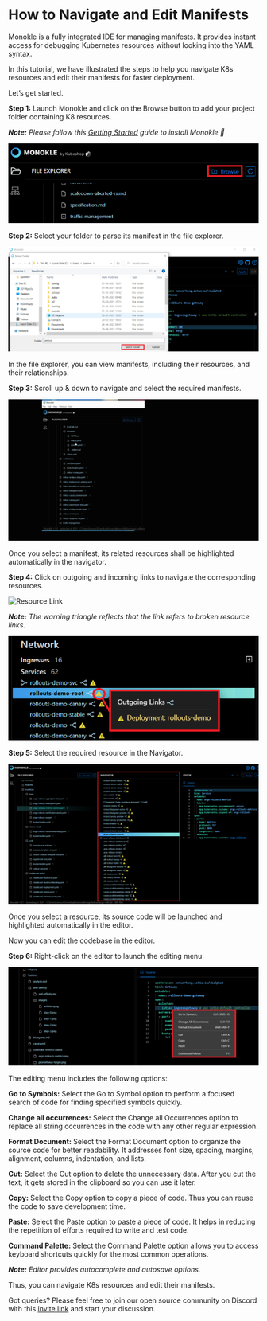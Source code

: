 # How to Navigate and Edit Manifests


Monokle is a fully integrated IDE for managing manifests. It provides instant access for debugging Kubernetes resources without looking into the YAML syntax. 

In this tutorial, we have illustrated the steps to help you navigate K8s resources and edit their manifests for faster deployment. 

Let’s get started. 

**Step 1:** Launch Monokle and click on the Browse button to add your project folder containing K8 resources. 

<em>**Note:** Please follow this [Getting Started](../getting-started.md) guide to install Monokle 🚀</em>

![Browse](img/browse-1.png)

**Step 2:** Select your folder to parse its manifest in the file explorer. 

 ![Select Folder](img/select-folder-2.png)

In the file explorer, you can view manifests, including their resources, and their relationships.

**Step 3:** Scroll up & down to navigate and select the required manifests. 

 ![File Explorer](img/file-explorer-3.gif)

Once you select a manifest, its related resources shall be highlighted automatically in the navigator. 

**Step 4:** Click on outgoing and incoming links to navigate the corresponding resources. 

![Resource Link](img/resource-link-4.gif) 

<em>**Note:** The warning triangle reflects that the link refers to broken resource links.</em> 

 ![Broken Link](img/broken-link-5.png)

**Step 5:** Select the required resource in the Navigator. 

 ![Resources](img/resources-6.png) 

Once you select a resource, its source code will be launched and highlighted automatically in the editor. 

Now you can edit the codebase in the editor.

**Step 6:** Right-click on the editor to launch the editing menu.

 ![Command](img/command-7.png) 

The editing menu includes the following options:

**Go to Symbols:** Select the Go to Symbol option to perform a focused search of code for finding specified symbols quickly. 

**Change all occurrences:** Select the Change all Occurrences option to replace all string occurrences in the code with any other regular expression. 

**Format Document:** Select the Format Document option to organize the source code for better readability.  It addresses font size, spacing, margins, alignment, columns, indentation, and lists. 

**Cut:** Select the Cut option to delete the unnecessary data. After you cut the text, it gets stored in the clipboard so you can use it later. 

**Copy:** Select the Copy option to copy a piece of code. Thus you can reuse the code to save development time. 

**Paste:** Select the Paste option to paste a piece of code. It helps in reducing the repetition of efforts required to write and test code.     

**Command Palette:** Select the Command Palette option allows you to access keyboard shortcuts quickly for the most common operations. 

<em>**Note:** Editor provides autocomplete and autosave options.</em>

Thus, you can navigate K8s resources and edit their manifests.

Got queries? Please feel free to join our open source community on Discord with this [invite link](https://discord.gg/6zupCZFQbe) and start your discussion.

